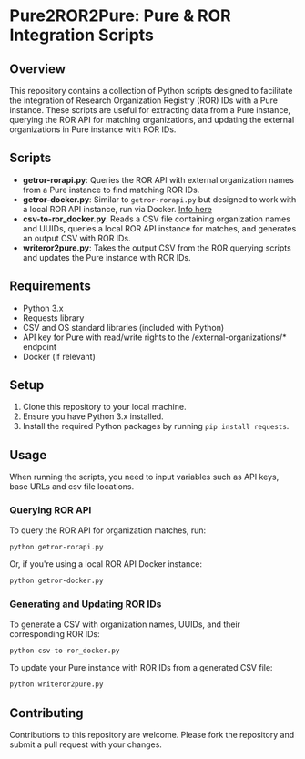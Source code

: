 
# Pure2ROR2Pure: Pure & ROR Integration Scripts

## Overview
This repository contains a collection of Python scripts designed to facilitate the integration of Research Organization Registry (ROR) IDs with a Pure instance. These scripts are useful for extracting data from a Pure instance, querying the ROR API for matching organizations, and updating the external organizations in Pure instance with ROR IDs.

## Scripts

- **getror-rorapi.py**: Queries the ROR API with external organization names from a Pure instance to find matching ROR IDs.
- **getror-docker.py**: Similar to `getror-rorapi.py` but designed to work with a local ROR API instance, run via Docker. [Info here](https://github.com/ror-community/ror-api) 
- **csv-to-ror_docker.py**: Reads a CSV file containing organization names and UUIDs, queries a local ROR API instance for matches, and generates an output CSV with ROR IDs.
- **writeror2pure.py**: Takes the output CSV from the ROR querying scripts and updates the Pure instance with ROR IDs.

## Requirements

- Python 3.x
- Requests library
- CSV and OS standard libraries (included with Python)
- API key for Pure with read/write rights to the /external-organizations/* endpoint
- Docker (if relevant)

## Setup

1. Clone this repository to your local machine.
2. Ensure you have Python 3.x installed.
3. Install the required Python packages by running `pip install requests`.

## Usage

When running the scripts, you need to input variables such as API keys, base URLs and csv file locations. 

### Querying ROR API

To query the ROR API for organization matches, run:

```bash
python getror-rorapi.py
```

Or, if you're using a local ROR API Docker instance:

```bash
python getror-docker.py
```

### Generating and Updating ROR IDs

To generate a CSV with organization names, UUIDs, and their corresponding ROR IDs:

```bash
python csv-to-ror_docker.py
```

To update your Pure instance with ROR IDs from a generated CSV file:

```bash
python writeror2pure.py
```

## Contributing

Contributions to this repository are welcome. Please fork the repository and submit a pull request with your changes.
